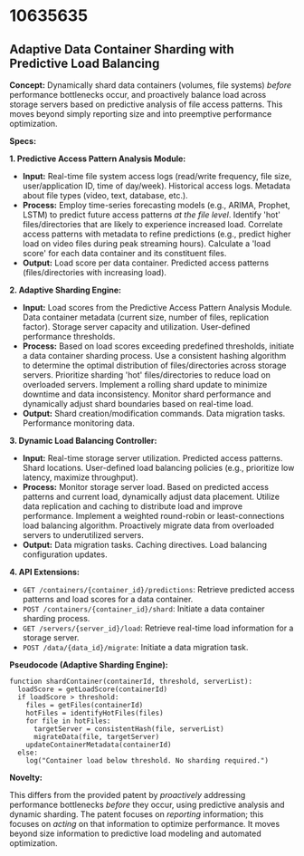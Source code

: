 # 10635635

## Adaptive Data Container Sharding with Predictive Load Balancing

**Concept:** Dynamically shard data containers (volumes, file systems) *before* performance bottlenecks occur, and proactively balance load across storage servers based on predictive analysis of file access patterns.  This moves beyond simply reporting size and into preemptive performance optimization.

**Specs:**

**1. Predictive Access Pattern Analysis Module:**

*   **Input:**  Real-time file system access logs (read/write frequency, file size, user/application ID, time of day/week). Historical access logs. Metadata about file types (video, text, database, etc.).
*   **Process:** Employ time-series forecasting models (e.g., ARIMA, Prophet, LSTM) to predict future access patterns *at the file level*.  Identify 'hot' files/directories that are likely to experience increased load.  Correlate access patterns with metadata to refine predictions (e.g., predict higher load on video files during peak streaming hours).  Calculate a 'load score' for each data container and its constituent files.
*   **Output:**  Load score per data container. Predicted access patterns (files/directories with increasing load).

**2. Adaptive Sharding Engine:**

*   **Input:** Load scores from the Predictive Access Pattern Analysis Module.  Data container metadata (current size, number of files, replication factor).  Storage server capacity and utilization.  User-defined performance thresholds.
*   **Process:** Based on load scores exceeding predefined thresholds, initiate a data container sharding process.  Use a consistent hashing algorithm to determine the optimal distribution of files/directories across storage servers.  Prioritize sharding 'hot' files/directories to reduce load on overloaded servers.  Implement a rolling shard update to minimize downtime and data inconsistency.  Monitor shard performance and dynamically adjust shard boundaries based on real-time load.
*   **Output:**  Shard creation/modification commands. Data migration tasks. Performance monitoring data.

**3. Dynamic Load Balancing Controller:**

*   **Input:** Real-time storage server utilization. Predicted access patterns. Shard locations. User-defined load balancing policies (e.g., prioritize low latency, maximize throughput).
*   **Process:**  Monitor storage server load.  Based on predicted access patterns and current load, dynamically adjust data placement.  Utilize data replication and caching to distribute load and improve performance. Implement a weighted round-robin or least-connections load balancing algorithm.  Proactively migrate data from overloaded servers to underutilized servers.
*   **Output:** Data migration tasks.  Caching directives. Load balancing configuration updates.

**4. API Extensions:**

*   `GET /containers/{container_id}/predictions`: Retrieve predicted access patterns and load scores for a data container.
*   `POST /containers/{container_id}/shard`:  Initiate a data container sharding process.
*   `GET /servers/{server_id}/load`: Retrieve real-time load information for a storage server.
*   `POST /data/{data_id}/migrate`:  Initiate a data migration task.

**Pseudocode (Adaptive Sharding Engine):**

```
function shardContainer(containerId, threshold, serverList):
  loadScore = getLoadScore(containerId)
  if loadScore > threshold:
    files = getFiles(containerId)
    hotFiles = identifyHotFiles(files)
    for file in hotFiles:
      targetServer = consistentHash(file, serverList)
      migrateData(file, targetServer)
    updateContainerMetadata(containerId)
  else:
    log("Container load below threshold. No sharding required.")
```

**Novelty:**

This differs from the provided patent by *proactively* addressing performance bottlenecks *before* they occur, using predictive analysis and dynamic sharding. The patent focuses on *reporting* information; this focuses on *acting* on that information to optimize performance.  It moves beyond size information to predictive load modeling and automated optimization.
